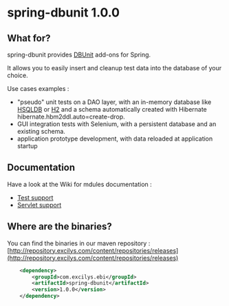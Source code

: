 # spring-dbunit 1.0.0

## What for?

spring-dbunit provides [DBUnit](http://www.dbunit.org) add-ons for Spring.

It allows you to easily insert and cleanup test data into the database of your choice.

Use cases examples :

* "pseudo" unit tests on a DAO layer, with an in-memory database like [HSQLDB](http://hsqldb.org) or [H2](http://www.h2database.com) and a schema automatically created with Hibernate hibernate.hbm2ddl.auto=create-drop.
* GUI integration tests with Selenium, with a persistent database and an existing schema.
* application prototype development, with data reloaded at application startup

## Documentation

Have a look at the Wiki for mdules documentation :

* [Test support](/excilys/spring-dbunit/wiki/spring-dbunit-test)
* [Servlet support](/excilys/spring-dbunit/wiki/spring-dbunit-servlet)

## Where are the binaries?

You can find the binaries in our maven repository :
[http://repository.excilys.com/content/repositories/releases](http://repository.excilys.com/content/repositories/releases)

``` xml
	<dependency>
		<groupId>com.excilys.ebi</groupId>
		<artifactId>spring-dbunit</artifactId>
		<version>1.0.0</version>
	</dependency>
```